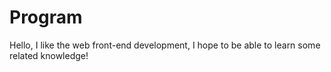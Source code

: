 # Program
Hello, I like the web front-end development, I hope to be able to learn some related knowledge!
